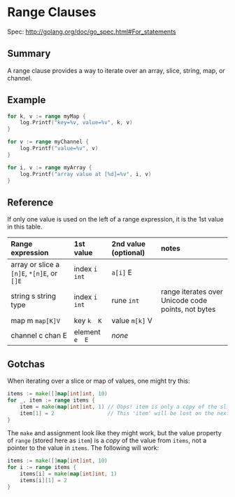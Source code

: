 # Range Clauses

Spec: http://golang.org/doc/go_spec.html#For_statements

## Summary

A range clause provides a way to iterate over an array, slice, string, map, or channel.

## Example

```go
for k, v := range myMap {
	log.Printf("key=%v, value=%v", k, v)
}

for v := range myChannel {
	log.Printf("value=%v", v)
}

for i, v := range myArray {
	log.Printf("array value at [%d]=%v", i, v)
}
```

## Reference

If only one value is used on the left of a range expression, it is the 1st value in this table.

| Range expression | 1st value | 2nd value (optional) | notes |
|:-----------------|:----------|:---------------------|:------|
| array or slice  a  ` [n]E `, ` *[n]E `, or ` []E `  | index    ` i  int ` |  ` a[i] `       E    |
| string          s  string type          | index    ` i  int ` |   rune  ` int `      | range iterates over Unicode code points, not bytes |
| map             m  ` map[K]V `              | key      ` k  K ` | value  ` m[k] `       V |
| channel         c  chan E               | element  ` e  E ` | _none_               |

## Gotchas

When iterating over a slice or map of values, one might try this:

```go
items := make([]map[int]int, 10)
for _, item := range items {
	item = make(map[int]int, 1) // Oops! item is only a copy of the slice element.
	item[1] = 2                 // This 'item' will be lost on the next iteration.
}
```

The ` make ` and assignment look like they might work, but the value property of ` range ` (stored here as ` item `) is a _copy_ of the value from ` items `, not a pointer to the value in ` items `. The following will work:

```go
items := make([]map[int]int, 10)
for i := range items {
	items[i] = make(map[int]int, 1)
	items[i][1] = 2
}
```